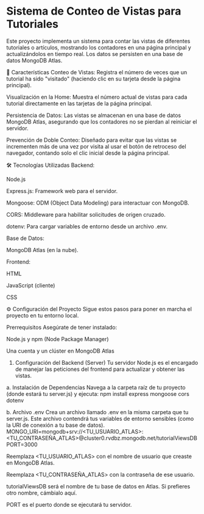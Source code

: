 # Sistema de Conteo de Vistas para Tutoriales

Este proyecto implementa un sistema para contar las vistas de diferentes tutoriales o artículos, mostrando los contadores en una página principal y actualizándolos en tiempo real. Los datos se persisten en una base de datos MongoDB Atlas.

🚀 Características
Conteo de Vistas: Registra el número de veces que un tutorial ha sido "visitado" (haciendo clic en su tarjeta desde la página principal).

Visualización en la Home: Muestra el número actual de vistas para cada tutorial directamente en las tarjetas de la página principal.

Persistencia de Datos: Las vistas se almacenan en una base de datos MongoDB Atlas, asegurando que los contadores no se pierdan al reiniciar el servidor.

Prevención de Doble Conteo: Diseñado para evitar que las vistas se incrementen más de una vez por visita al usar el botón de retroceso del navegador, contando solo el clic inicial desde la página principal.

🛠️ Tecnologías Utilizadas
Backend:

Node.js

Express.js: Framework web para el servidor.

Mongoose: ODM (Object Data Modeling) para interactuar con MongoDB.

CORS: Middleware para habilitar solicitudes de origen cruzado.

dotenv: Para cargar variables de entorno desde un archivo .env.

Base de Datos:

MongoDB Atlas (en la nube).

Frontend:

HTML

JavaScript (cliente)

CSS

⚙️ Configuración del Proyecto
Sigue estos pasos para poner en marcha el proyecto en tu entorno local.

Prerrequisitos
Asegúrate de tener instalado:

Node.js y npm (Node Package Manager)

Una cuenta y un clúster en MongoDB Atlas

1. Configuración del Backend (Server)
Tu servidor Node.js es el encargado de manejar las peticiones del frontend para actualizar y obtener las vistas.

a. Instalación de Dependencias
Navega a la carpeta raíz de tu proyecto (donde estará tu server.js) y ejecuta:
npm install express mongoose cors dotenv

b. Archivo .env
Crea un archivo llamado .env en la misma carpeta que tu server.js. Este archivo contendrá tus variables de entorno sensibles (como la URI de conexión a tu base de datos).
MONGO_URI=mongodb+srv://<TU_USUARIO_ATLAS>:<TU_CONTRASEÑA_ATLAS>@cluster0.rvdbz.mongodb.net/tutorialViewsDB
PORT=3000

Reemplaza <TU_USUARIO_ATLAS> con el nombre de usuario que creaste en MongoDB Atlas.

Reemplaza <TU_CONTRASEÑA_ATLAS> con la contraseña de ese usuario.

tutorialViewsDB será el nombre de tu base de datos en Atlas. Si prefieres otro nombre, cámbialo aquí.

PORT es el puerto donde se ejecutará tu servidor.
